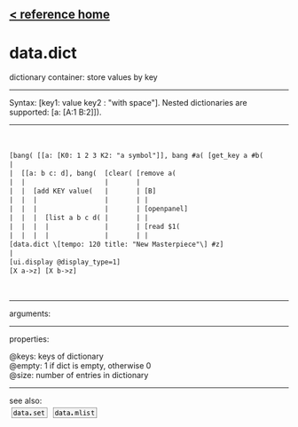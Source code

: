 [< reference home](ceammc_lib.html)
---

# data.dict


dictionary container: store values by key

---

Syntax: [key1: value key2 : &#34;with space&#34;]. Nested dictionaries are supported: [a:
            [A:1 B:2]]).<br>


---


```


[bang( [[a: [K0: 1 2 3 K2: "a symbol"]], bang #a( [get_key a #b(
|
|  [[a: b c: d], bang(  [clear( [remove a(
|  |                    |       |
|  |  [add KEY value(   |       | [B]
|  |  |                 |       | |
|  |  |                 |       | [openpanel]
|  |  |  [list a b c d( |       | |
|  |  |  |              |       | [read $1(
|  |  |  |              |       | |
[data.dict \[tempo: 120 title: "New Masterpiece"\] #z]
|
[ui.display @display_type=1]
[X a->z] [X b->z]

            
```

---
arguments:


---
properties:

@keys: keys of dictionary<br>
@empty: 1 if dict is
            empty, otherwise 0<br>
@size: number of
            entries in dictionary<br>

---
see also:<br>
[![data.set](img/object_data.set.png)](data.set.html)
[![data.mlist](img/object_data.mlist.png)](data.mlist.html)
